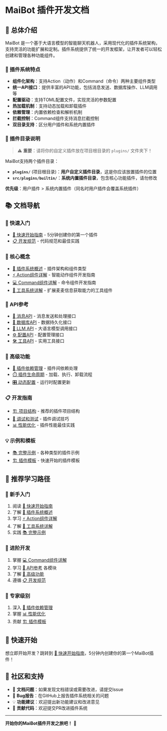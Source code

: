 # MaiBot 插件开发文档

## 📖 总体介绍

MaiBot 是一个基于大语言模型的智能聊天机器人，采用现代化的插件系统架构，支持灵活的功能扩展和定制。插件系统提供了统一的开发框架，让开发者可以轻松创建和管理各种功能组件。

### 🎯 插件系统特点

- **组件化架构**：支持Action（动作）和Command（命令）两种主要组件类型
- **统一API接口**：提供丰富的API功能，包括消息发送、数据库操作、LLM调用等
- **配置驱动**：支持TOML配置文件，实现灵活的参数配置
- **热加载机制**：支持动态加载和卸载插件
- **依赖管理**：内置依赖检查和解析机制
- **拦截控制**：Command组件支持消息拦截控制
- **双目录支持**：区分用户插件和系统内置插件

### 📂 插件目录说明

> ⚠️ **重要**：请将你的自定义插件放在项目根目录的 `plugins/` 文件夹下！

MaiBot支持两个插件目录：

- **`plugins/`** (项目根目录)：**用户自定义插件目录**，这是你应该放置插件的位置
- **`src/plugins/builtin/`**：**系统内置插件目录**，包含核心功能插件，请勿修改

**优先级**：用户插件 > 系统内置插件（同名时用户插件会覆盖系统插件）

## 📚 文档导航

### 🚀 快速入门
- [🚀 快速开始指南](docs/plugins/quick-start.md) - 5分钟创建你的第一个插件
- [📋 开发规范](docs/plugins/development-standards.md) - 代码规范和最佳实践

### 📖 核心概念
- [🧩 插件系统概述](docs/plugins/plugin-system-overview.md) - 插件架构和组件类型
- [⚡ Action组件详解](docs/plugins/action-components.md) - 智能动作组件开发指南
- [💻 Command组件详解](docs/plugins/command-components.md) - 命令组件开发指南
- [🔧 工具系统详解](docs/plugins/tool-system.md) - 扩展麦麦信息获取能力的工具组件

### 🔌 API参考
- [📡 消息API](docs/plugins/api/message-api.md) - 消息发送和处理接口
- [💾 数据库API](docs/plugins/api/database-api.md) - 数据持久化接口
- [🤖 LLM API](docs/plugins/api/llm-api.md) - 大语言模型调用接口
- [⚙️ 配置API](docs/plugins/api/config-api.md) - 配置管理接口
- [🛠️ 工具API](docs/plugins/api/utility-api.md) - 实用工具接口

### 🔧 高级功能
- [🔗 插件依赖管理](docs/plugins/advanced/dependency-management.md) - 插件间依赖处理
- [⏱️ 插件生命周期](docs/plugins/advanced/plugin-lifecycle.md) - 加载、执行、卸载流程
- [🎛️ 动态配置](docs/plugins/advanced/dynamic-configuration.md) - 运行时配置更新

### 📋 开发指南
- [🏗️ 项目结构](docs/plugins/guides/project-structure.md) - 推荐的插件项目结构
- [🐛 调试和测试](docs/plugins/guides/debugging-testing.md) - 插件调试技巧
- [📊 性能优化](docs/plugins/guides/performance-optimization.md) - 插件性能最佳实践

### 💡 示例和模板
- [📚 完整示例](docs/plugins/examples/complete-examples.md) - 各种类型的插件示例
- [🏗️ 插件模板](docs/plugins/templates/) - 快速开始的插件模板

## 🎯 推荐学习路径

### 🌟 新手入门
1. 阅读 [🚀 快速开始指南](docs/plugins/quick-start.md)
2. 了解 [🧩 插件系统概述](docs/plugins/plugin-system-overview.md)
3. 学习 [⚡ Action组件详解](docs/plugins/action-components.md)
4. 了解 [🔧 工具系统详解](docs/plugins/tool-system.md)
5. 实践 [📚 完整示例](docs/plugins/examples/complete-examples.md)

### 💪 进阶开发
1. 掌握 [💻 Command组件详解](docs/plugins/command-components.md)
2. 学习 [🔌 API参考](docs/plugins/api/) 各模块
3. 了解 [🔧 高级功能](docs/plugins/advanced/)
4. 遵循 [📋 开发规范](docs/plugins/development-standards.md)

### 🚀 专家级别
1. 深入 [🔗 插件依赖管理](docs/plugins/advanced/dependency-management.md)
2. 掌握 [📊 性能优化](docs/plugins/guides/performance-optimization.md)
3. 贡献 [🏗️ 插件模板](docs/plugins/templates/)

## 🎉 快速开始

想立即开始开发？跳转到 [🚀 快速开始指南](docs/plugins/quick-start.md)，5分钟内创建你的第一个MaiBot插件！

## 💬 社区和支持

- 📖 **文档问题**：如果发现文档错误或需要改进，请提交Issue
- 🐛 **Bug报告**：在GitHub上报告插件系统相关的问题
- 💡 **功能建议**：欢迎提出新功能建议和改进意见
- 🤝 **贡献代码**：欢迎提交PR改进插件系统

---

**开始你的MaiBot插件开发之旅吧！** 🚀 